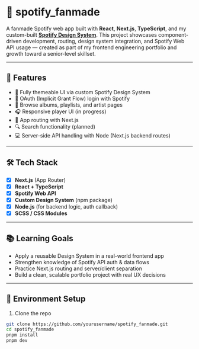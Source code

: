 # 🎵 spotify_fanmade

A fanmade Spotify web app built with **React**, **Next.js**, **TypeScript**, and my custom-built **[Spotify Design System](https://github.com/yourusername/spotify-design-system)**. This project showcases component-driven development, routing, design system integration, and Spotify Web API usage — created as part of my frontend engineering portfolio and growth toward a senior-level skillset.

---

## 🚀 Features

- 🎨 Fully themeable UI via custom Spotify Design System
- 🔐 OAuth (Implicit Grant Flow) login with Spotify
- 📂 Browse albums, playlists, and artist pages
- 🎧 Responsive player UI (in progress)
- 🧭 App routing with Next.js
- 🔍 Search functionality (planned)
- 💻 Server-side API handling with Node (Next.js backend routes)

---

## 🛠️ Tech Stack

- [x] **Next.js** (App Router)
- [x] **React + TypeScript**
- [x] **Spotify Web API**
- [x] **Custom Design System** (npm package)
- [x] **Node.js** (for backend logic, auth callback)
- [x] **SCSS / CSS Modules**

---

## 📚 Learning Goals

- Apply a reusable Design System in a real-world frontend app
- Strengthen knowledge of Spotify API auth & data flows
- Practice Next.js routing and server/client separation
- Build a clean, scalable portfolio project with real UX decisions

---

## 🔑 Environment Setup

1. Clone the repo
```bash
git clone https://github.com/yourusername/spotify_fanmade.git
cd spotify_fanmade
pnpm install
pnpm dev

